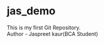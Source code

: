 # jas_demo
This is my first Git Repository.
<br>
Author - Jaspreet kaur(BCA Student) 
<!-- M  symbol in explorer  - showing that vs code README.md is different file .. and Git README.md is another Different File -->
<!-- M showing Modified - need to commit -->